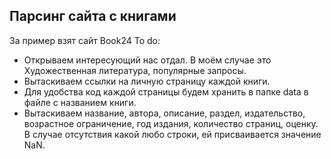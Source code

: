 ## Парсинг сайта с книгами
За пример взят сайт Book24
To do:
+ Открываем интересующий нас отдал. В моём случае это Художественная литература, популярные запросы.
+ Вытаскиваем ссылки на личную страницу каждой книги.
+ Для удобства код каждой страницы будем хранить в папке data в файле с названием книги.
+ Вытаскиваем название, автора, описание, раздел, издательство, возрастное ограничение, год издания, количество страниц, оценку. В случае отсутствия какой любо строки, ей присваивается значение NaN.

